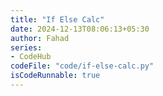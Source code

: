 ```yaml
---
title: "If Else Calc"
date: 2024-12-13T08:06:13+05:30
author: Fahad
series:
- CodeHub
codeFile: "code/if-else-calc.py"
isCodeRunnable: true
---
```

